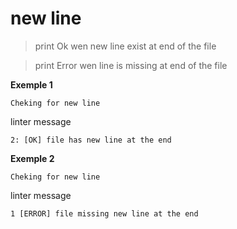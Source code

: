 # new line
> print Ok wen new line exist at end of the file

> print Error wen line is missing at end of the file

**Exemple 1**
```
Cheking for new line

```
linter message
```
2: [OK] file has new line at the end
```
**Exemple 2**
```
Cheking for new line
```
linter message
```
1 [ERROR] file missing new line at the end
```
